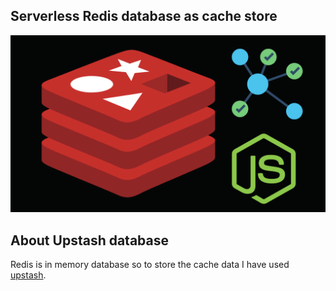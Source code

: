 ## Serverless Redis database as cache store

![redis-image](./redis.png)

## About Upstash database

Redis is in memory database so to store the cache data I have used [upstash](https://console.upstash.com/).
